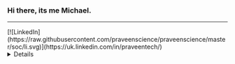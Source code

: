 ### Hi there, its me Michael.
<hr>
[![LinkedIn](https://raw.githubusercontent.com/praveenscience/praveenscience/master/soc/li.svg)](https://uk.linkedin.com/in/praveentech/) 

<details>
- 🔭 I’m currently working on a secret project...
- 🌱 I’m currently learning JavaScript and Node
- 👯 I’m looking to collaborate on different projects
- 💬 Ask me about rubies
- 📫 How to reach me: linkedin 
- ⚡ Fun fact: Rake it, till you make it.
</details>
<!--
**MrBeamer/MrBeamer** is a ✨ _special_ ✨ repository because its `README.md` (this file) appears on your GitHub profile.



-->
